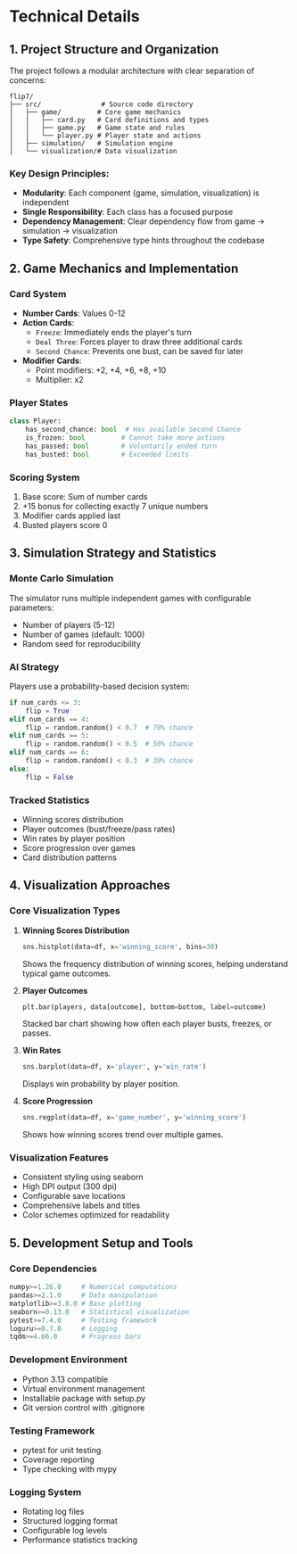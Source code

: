 # Technical Details

## 1. Project Structure and Organization

The project follows a modular architecture with clear separation of concerns:

```
flip7/
├── src/               # Source code directory
│   ├── game/         # Core game mechanics
│   │   ├── card.py   # Card definitions and types
│   │   ├── game.py   # Game state and rules
│   │   └── player.py # Player state and actions
│   ├── simulation/   # Simulation engine
│   └── visualization/# Data visualization
```

### Key Design Principles:
- **Modularity**: Each component (game, simulation, visualization) is independent
- **Single Responsibility**: Each class has a focused purpose
- **Dependency Management**: Clear dependency flow from game → simulation → visualization
- **Type Safety**: Comprehensive type hints throughout the codebase

## 2. Game Mechanics and Implementation

### Card System
- **Number Cards**: Values 0-12
- **Action Cards**:
  - `Freeze`: Immediately ends the player's turn
  - `Deal Three`: Forces player to draw three additional cards
  - `Second Chance`: Prevents one bust, can be saved for later
- **Modifier Cards**:
  - Point modifiers: +2, +4, +6, +8, +10
  - Multiplier: x2

### Player States
```python
class Player:
    has_second_chance: bool  # Has available Second Chance
    is_frozen: bool         # Cannot take more actions
    has_passed: bool        # Voluntarily ended turn
    has_busted: bool        # Exceeded limits
```

### Scoring System
1. Base score: Sum of number cards
2. +15 bonus for collecting exactly 7 unique numbers
3. Modifier cards applied last
4. Busted players score 0

## 3. Simulation Strategy and Statistics

### Monte Carlo Simulation
The simulator runs multiple independent games with configurable parameters:
- Number of players (5-12)
- Number of games (default: 1000)
- Random seed for reproducibility

### AI Strategy
Players use a probability-based decision system:
```python
if num_cards <= 3:
    flip = True
elif num_cards == 4:
    flip = random.random() < 0.7  # 70% chance
elif num_cards == 5:
    flip = random.random() < 0.5  # 50% chance
elif num_cards == 6:
    flip = random.random() < 0.3  # 30% chance
else:
    flip = False
```

### Tracked Statistics
- Winning scores distribution
- Player outcomes (bust/freeze/pass rates)
- Win rates by player position
- Score progression over games
- Card distribution patterns

## 4. Visualization Approaches

### Core Visualization Types

1. **Winning Scores Distribution**
   ```python
   sns.histplot(data=df, x='winning_score', bins=30)
   ```
   Shows the frequency distribution of winning scores, helping understand typical game outcomes.

2. **Player Outcomes**
   ```python
   plt.bar(players, data[outcome], bottom=bottom, label=outcome)
   ```
   Stacked bar chart showing how often each player busts, freezes, or passes.

3. **Win Rates**
   ```python
   sns.barplot(data=df, x='player', y='win_rate')
   ```
   Displays win probability by player position.

4. **Score Progression**
   ```python
   sns.regplot(data=df, x='game_number', y='winning_score')
   ```
   Shows how winning scores trend over multiple games.

### Visualization Features
- Consistent styling using seaborn
- High DPI output (300 dpi)
- Configurable save locations
- Comprehensive labels and titles
- Color schemes optimized for readability

## 5. Development Setup and Tools

### Core Dependencies
```python
numpy>=1.26.0     # Numerical computations
pandas>=2.1.0     # Data manipulation
matplotlib>=3.8.0 # Base plotting
seaborn>=0.13.0   # Statistical visualization
pytest>=7.4.0     # Testing framework
loguru>=0.7.0     # Logging
tqdm>=4.66.0      # Progress bars
```

### Development Environment
- Python 3.13 compatible
- Virtual environment management
- Installable package with setup.py
- Git version control with .gitignore

### Testing Framework
- pytest for unit testing
- Coverage reporting
- Type checking with mypy

### Logging System
- Rotating log files
- Structured logging format
- Configurable log levels
- Performance statistics tracking 